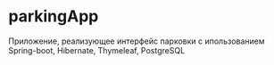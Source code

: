 # parkingApp
Приложение, реализующее интерфейс парковки с ипользованием Spring-boot, Hibernate, Thymeleaf, PostgreSQL
